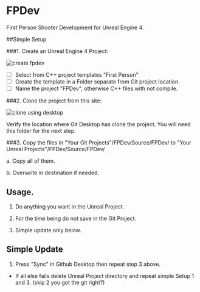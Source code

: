 # FPDev
First Person Shooter Development for Unreal Engine 4.

##Simple Setup

###1. Create an Unreal Engine 4 Project:

![create fpdev](https://cloud.githubusercontent.com/assets/1817852/22621947/1ee4f084-eaf5-11e6-9afe-c56f19a4bed4.png)

- [ ] Select from C++ project templates "First Person"
- [ ] Create the template in a Folder separate from Git project location.
- [ ] Name the project "FPDev", otherwise C++ files with not compile.

###2. Clone the project from this site:

![clone using desktop](https://cloud.githubusercontent.com/assets/1817852/22621948/2b5b6d52-eaf5-11e6-9262-0761dbbdccd0.png)

Verify the location where Git Desktop has clone the project. You will need this folder for the next step.

###3. Copy the files in "Your Git Projects"/FPDev/Source/FPDev/ to "Your Unreal Projects"/FPDev/Source/FPDev/

  a. Copy all of them.
  
  b. Overwrite in destination if needed. 
  
## Usage. 

1.  Do anything you want in the Unreal Project.

2.  For the time being do not save in the Git Project.

3.  Simple update only below.

## Simple Update

1.  Press "Sync" in Github Desktop then repeat step 3 above.

  - If all else fails delete Unreal Project directory and repeat simple Setup 1 and 3. (skip 2 you got the git right?) 
